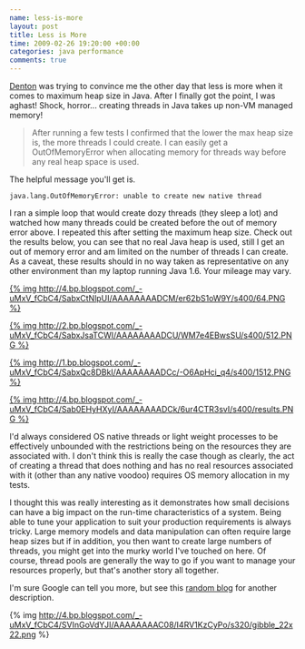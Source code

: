 ```yaml
---
name: less-is-more
layout: post
title: Less is More
time: 2009-02-26 19:20:00 +00:00
categories: java performance
comments: true
---
```


[Denton](https://twitter.com/#!/tarkaTheRotter) was trying to
convince me the other day that less is more when it comes to maximum heap size in Java. After I finally got the point, I was aghast! Shock, horror... creating threads in Java takes up non-VM managed memory!

> After running a few tests I confirmed that the lower the max heap size is,
the more threads I could create. I can easily get a OutOfMemoryError when
allocating memory for threads way before any real heap space is used.

The helpful message you'll get is.

  

    java.lang.OutOfMemoryError: unable to create new native thread

  

I ran a simple loop that would create dozy threads (they sleep a lot) and
watched how many threads could be created before the out of memory error
above. I repeated this after setting the maximum heap size. Check out the
results below, you can see that no real Java heap is used, still I get an out
of memory error and am limited on the number of threads I can create. As a
caveat, these results should in no way taken as representative on any other
environment than my laptop running Java 1.6. Your mileage may vary.

  

[{% img http://4.bp.blogspot.com/_-uMxV_fCbC4/SabxCtNlpUI/AAAAAAAADCM/er62bS1oW9Y/s400/64.PNG %}](http://4.bp.blogspot.com/_-uMxV_fCbC4/SabxCtNlpUI/AAAAAAAADCM/er62bS1oW9Y/s1600-h/64.PNG)

[{% img http://2.bp.blogspot.com/_-uMxV_fCbC4/SabxJsaTCWI/AAAAAAAADCU/WM7e4EBwsSU/s400/512.PNG %}](http://2.bp.blogspot.com/_-uMxV_fCbC4/SabxJsaTCWI/AAAAAAAADCU/WM7e4EBwsSU/s1600-h/512.PNG)

[{% img http://1.bp.blogspot.com/_-uMxV_fCbC4/SabxQc8DBkI/AAAAAAAADCc/-O6ApHci_q4/s400/1512.PNG %}](http://1.bp.blogspot.com/_-uMxV_fCbC4/SabxQc8DBkI/AAAAAAAADCc/-O6ApHci_q4/s1600-h/1512.PNG)

[{% img http://4.bp.blogspot.com/_-uMxV_fCbC4/Sab0EHyHXyI/AAAAAAAADCk/6ur4CTR3svI/s400/results.PNG %}](http://4.bp.blogspot.com/_-uMxV_fCbC4/Sab0EHyHXyI/AAAAAAAADCk/6ur4CTR3svI/s1600-h/results.PNG)


I'd always considered OS native threads or light weight processes to be
effectively unbounded with the restrictions being on the resources they are
associated with. I don't think this is really the case though as clearly, the
act of creating a thread that does nothing and has no real resources
associated with it (other than any native voodoo) requires OS memory
allocation in my tests.


I thought this was really interesting as it demonstrates how small decisions
can have a big impact on the run-time characteristics of a system. Being able
to tune your application to suit your production requirements is always
tricky. Large memory models and data manipulation can often require large heap
sizes but if in addition, you then want to create large numbers of threads,
you might get into the murky world I've touched on here. Of course, thread
pools are generally the way to go if you want to manage your resources
properly, but that's another story all together.

  
I'm sure Google can tell you more, but see this [random blog](http://www.egilh.com/blog/archive/2006/06/09/2811.aspx) for another
description.

{% img http://4.bp.blogspot.com/_-uMxV_fCbC4/SVInGoVdYJI/AAAAAAAAC08/I4RV1KzCyPo/s320/gibble_22x22.png %}


